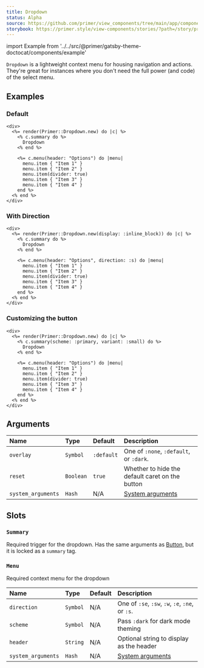 ```yaml
---
title: Dropdown
status: Alpha
source: https://github.com/primer/view_components/tree/main/app/components/primer/dropdown.rb
storybook: https://primer.style/view-components/stories/?path=/story/primer-dropdown-component
---
```


import Example from '../../src/@primer/gatsby-theme-doctocat/components/example'

<!-- Warning: AUTO-GENERATED file, do not edit. Add code comments to your Ruby instead <3 -->

`Dropdown` is a lightweight context menu for housing navigation and actions.
They're great for instances where you don't need the full power (and code) of the select menu.

## Examples

### Default

<Example src="<div>  <details data-view-component='true' class='dropdown details-overlay details-reset'>  <summary role='button' data-view-component='true' class='btn'>              Dropdown  </summary>  <div data-view-component='true'>    <details-menu role='menu' data-view-component='true' class='dropdown-menu dropdown-menu-se'>    <div class='dropdown-header'>      Options    </div>  <ul>      <li role='menuitem' data-view-component='true' class='dropdown-item'>Item 1</li>      <li role='menuitem' data-view-component='true' class='dropdown-item'>Item 2</li>      <li role='none' data-view-component='true' class='dropdown-divider'></li>      <li role='menuitem' data-view-component='true' class='dropdown-item'>Item 3</li>      <li role='menuitem' data-view-component='true' class='dropdown-item'>Item 4</li>  </ul></details-menu></div></details></div>" />

```erb
<div>
  <%= render(Primer::Dropdown.new) do |c| %>
    <% c.summary do %>
      Dropdown
    <% end %>

    <%= c.menu(header: "Options") do |menu|
      menu.item { "Item 1" }
      menu.item { "Item 2" }
      menu.item(divider: true)
      menu.item { "Item 3" }
      menu.item { "Item 4" }
    end %>
  <% end %>
</div>
```

### With Direction

<Example src="<div>  <details data-view-component='true' class='dropdown details-overlay details-reset d-inline-block'>  <summary role='button' data-view-component='true' class='btn'>              Dropdown  </summary>  <div data-view-component='true'>    <details-menu role='menu' data-view-component='true' class='dropdown-menu dropdown-menu-s'>    <div class='dropdown-header'>      Options    </div>  <ul>      <li role='menuitem' data-view-component='true' class='dropdown-item'>Item 1</li>      <li role='menuitem' data-view-component='true' class='dropdown-item'>Item 2</li>      <li role='none' data-view-component='true' class='dropdown-divider'></li>      <li role='menuitem' data-view-component='true' class='dropdown-item'>Item 3</li>      <li role='menuitem' data-view-component='true' class='dropdown-item'>Item 4</li>  </ul></details-menu></div></details></div>" />

```erb
<div>
  <%= render(Primer::Dropdown.new(display: :inline_block)) do |c| %>
    <% c.summary do %>
      Dropdown
    <% end %>

    <%= c.menu(header: "Options", direction: :s) do |menu|
      menu.item { "Item 1" }
      menu.item { "Item 2" }
      menu.item(divider: true)
      menu.item { "Item 3" }
      menu.item { "Item 4" }
    end %>
  <% end %>
</div>
```

### Customizing the button

<Example src="<div>  <details data-view-component='true' class='dropdown details-overlay details-reset'>  <summary role='button' data-view-component='true' class='btn-primary btn-sm btn'>              Dropdown  </summary>  <div data-view-component='true'>    <details-menu role='menu' data-view-component='true' class='dropdown-menu dropdown-menu-se'>    <div class='dropdown-header'>      Options    </div>  <ul>      <li role='menuitem' data-view-component='true' class='dropdown-item'>Item 1</li>      <li role='menuitem' data-view-component='true' class='dropdown-item'>Item 2</li>      <li role='none' data-view-component='true' class='dropdown-divider'></li>      <li role='menuitem' data-view-component='true' class='dropdown-item'>Item 3</li>      <li role='menuitem' data-view-component='true' class='dropdown-item'>Item 4</li>  </ul></details-menu></div></details></div>" />

```erb
<div>
  <%= render(Primer::Dropdown.new) do |c| %>
    <% c.summary(scheme: :primary, variant: :small) do %>
      Dropdown
    <% end %>

    <%= c.menu(header: "Options") do |menu|
      menu.item { "Item 1" }
      menu.item { "Item 2" }
      menu.item(divider: true)
      menu.item { "Item 3" }
      menu.item { "Item 4" }
    end %>
  <% end %>
</div>
```

## Arguments

| Name | Type | Default | Description |
| :- | :- | :- | :- |
| `overlay` | `Symbol` | `:default` | One of `:none`, `:default`, or `:dark`. |
| `reset` | `Boolean` | `true` | Whether to hide the default caret on the button |
| `system_arguments` | `Hash` | N/A | [System arguments](/system-arguments) |

## Slots

### `Summary`

Required trigger for the dropdown. Has the same arguments as [Button](/components/button),
but it is locked as a `summary` tag.

### `Menu`

Required context menu for the dropdown

| Name | Type | Default | Description |
| :- | :- | :- | :- |
| `direction` | `Symbol` | N/A | One of `:se`, `:sw`, `:w`, `:e`, `:ne`, or `:s`. |
| `scheme` | `Symbol` | N/A | Pass `:dark` for dark mode theming |
| `header` | `String` | N/A | Optional string to display as the header |
| `system_arguments` | `Hash` | N/A | [System arguments](/system-arguments) |
